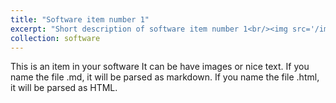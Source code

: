 ```yaml
---
title: "Software item number 1"
excerpt: "Short description of software item number 1<br/><img src='/images/500x300.png'>"
collection: software
---
```


This is an item in your software It can be have images or nice text. If you name the file .md, it will be parsed as markdown. If you name the file .html, it will be parsed as HTML. 
